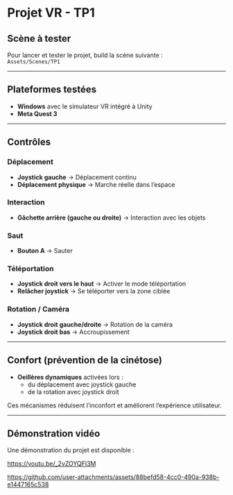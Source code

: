 # Projet VR - TP1

##  Scène à tester
Pour lancer et tester le projet, build la scène suivante :  
`Assets/Scenes/TP1`

---

##  Plateformes testées
- **Windows** avec le simulateur VR intégré à Unity  
- **Meta Quest 3** 

---

##  Contrôles

### Déplacement
- **Joystick gauche** → Déplacement continu  
- **Déplacement physique** → Marche réelle dans l’espace

### Interaction
- **Gâchette arrière (gauche ou droite)** → Interaction avec les objets

### Saut
- **Bouton A** → Sauter  

### Téléportation
- **Joystick droit vers le haut** → Activer le mode téléportation  
- **Relâcher joystick** → Se téléporter vers la zone ciblée

### Rotation / Caméra
- **Joystick droit gauche/droite** → Rotation de la caméra  
- **Joystick droit bas** → Accroupissement

---

##  Confort (prévention de la cinétose)
- **Oeillères dynamiques** activées lors :
  - du déplacement avec joystick gauche  
  - de la rotation avec joystick droit  

Ces mécanismes réduisent l’inconfort et améliorent l’expérience utilisateur.

---

##  Démonstration vidéo
Une démonstration du projet est disponible :  

https://youtu.be/_2vZOYQFl3M

https://github.com/user-attachments/assets/88befd58-4cc0-490a-938b-e1447165c538

